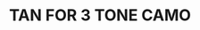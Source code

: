 ---
title: "TAN FOR 3 TONE CAMO"
price: "500" 
desc: "Filter"
img_path: "/assets/img/AMIG1510.jpg"
brand: "AMMO"
available: true
special_offer: false
new: false
soon: false
cat: "060000"
subcat: "060500"
subsubcat: "00"
sifra: "AMIG1510"
---